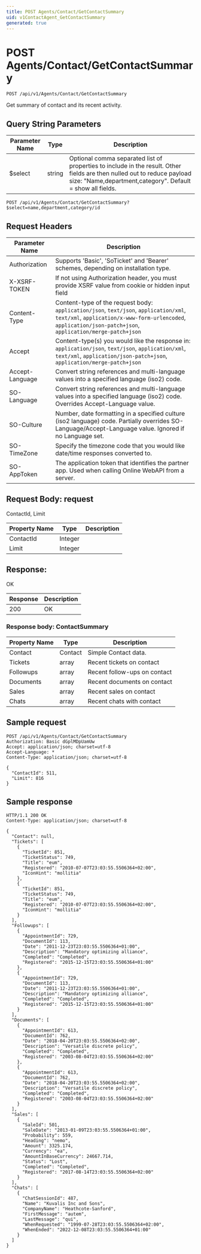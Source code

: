 ```yaml
---
title: POST Agents/Contact/GetContactSummary
uid: v1ContactAgent_GetContactSummary
generated: true
---
```


# POST Agents/Contact/GetContactSummary

```http
POST /api/v1/Agents/Contact/GetContactSummary
```

Get summary of contact and its recent activity.







## Query String Parameters

| Parameter Name | Type |  Description |
|----------------|------|--------------|
| $select | string |  Optional comma separated list of properties to include in the result. Other fields are then nulled out to reduce payload size: "Name,department,category". Default = show all fields. |

```http
POST /api/v1/Agents/Contact/GetContactSummary?$select=name,department,category/id
```


## Request Headers

| Parameter Name | Description |
|----------------|-------------|
| Authorization  | Supports 'Basic', 'SoTicket' and 'Bearer' schemes, depending on installation type. |
| X-XSRF-TOKEN   | If not using Authorization header, you must provide XSRF value from cookie or hidden input field |
| Content-Type | Content-type of the request body: `application/json`, `text/json`, `application/xml`, `text/xml`, `application/x-www-form-urlencoded`, `application/json-patch+json`, `application/merge-patch+json` |
| Accept         | Content-type(s) you would like the response in: `application/json`, `text/json`, `application/xml`, `text/xml`, `application/json-patch+json`, `application/merge-patch+json` |
| Accept-Language | Convert string references and multi-language values into a specified language (iso2) code. |
| SO-Language | Convert string references and multi-language values into a specified language (iso2) code. Overrides Accept-Language value. |
| SO-Culture | Number, date formatting in a specified culture (iso2 language) code. Partially overrides SO-Language/Accept-Language value. Ignored if no Language set. |
| SO-TimeZone | Specify the timezone code that you would like date/time responses converted to. |
| SO-AppToken | The application token that identifies the partner app. Used when calling Online WebAPI from a server. |

## Request Body: request 

ContactId, Limit 

| Property Name | Type |  Description |
|----------------|------|--------------|
| ContactId | Integer |  |
| Limit | Integer |  |

## Response:

OK

| Response | Description |
|----------------|-------------|
| 200 | OK |

### Response body: ContactSummary

| Property Name | Type |  Description |
|----------------|------|--------------|
| Contact | Contact | Simple Contact data. |
| Tickets | array | Recent tickets on contact |
| Followups | array | Recent follow-ups on contact |
| Documents | array | Recent documents on contact |
| Sales | array | Recent sales on contact |
| Chats | array | Recent chats with contact |

## Sample request

```http!
POST /api/v1/Agents/Contact/GetContactSummary
Authorization: Basic dGplMDpUamUw
Accept: application/json; charset=utf-8
Accept-Language: *
Content-Type: application/json; charset=utf-8

{
  "ContactId": 511,
  "Limit": 816
}
```

## Sample response

```http_
HTTP/1.1 200 OK
Content-Type: application/json; charset=utf-8

{
  "Contact": null,
  "Tickets": [
    {
      "TicketId": 851,
      "TicketStatus": 749,
      "Title": "eum",
      "Registered": "2010-07-07T23:03:55.5506364+02:00",
      "IconHint": "mollitia"
    },
    {
      "TicketId": 851,
      "TicketStatus": 749,
      "Title": "eum",
      "Registered": "2010-07-07T23:03:55.5506364+02:00",
      "IconHint": "mollitia"
    }
  ],
  "Followups": [
    {
      "AppointmentId": 729,
      "DocumentId": 113,
      "Date": "2011-12-23T23:03:55.5506364+01:00",
      "Description": "Mandatory optimizing alliance",
      "Completed": "Completed",
      "Registered": "2015-12-15T23:03:55.5506364+01:00"
    },
    {
      "AppointmentId": 729,
      "DocumentId": 113,
      "Date": "2011-12-23T23:03:55.5506364+01:00",
      "Description": "Mandatory optimizing alliance",
      "Completed": "Completed",
      "Registered": "2015-12-15T23:03:55.5506364+01:00"
    }
  ],
  "Documents": [
    {
      "AppointmentId": 613,
      "DocumentId": 762,
      "Date": "2018-04-20T23:03:55.5506364+02:00",
      "Description": "Versatile discrete policy",
      "Completed": "Completed",
      "Registered": "2003-08-04T23:03:55.5506364+02:00"
    },
    {
      "AppointmentId": 613,
      "DocumentId": 762,
      "Date": "2018-04-20T23:03:55.5506364+02:00",
      "Description": "Versatile discrete policy",
      "Completed": "Completed",
      "Registered": "2003-08-04T23:03:55.5506364+02:00"
    }
  ],
  "Sales": [
    {
      "SaleId": 501,
      "SaleDate": "2013-01-09T23:03:55.5506364+01:00",
      "Probability": 559,
      "Heading": "nemo",
      "Amount": 3325.174,
      "Currency": "ea",
      "AmountInBaseCurrency": 24667.714,
      "Status": "Lost",
      "Completed": "Completed",
      "Registered": "2017-08-14T23:03:55.5506364+02:00"
    }
  ],
  "Chats": [
    {
      "ChatSessionId": 487,
      "Name": "Kuvalis Inc and Sons",
      "CompanyName": "Heathcote-Sanford",
      "FirstMessage": "autem",
      "LastMessage": "qui",
      "WhenRequested": "1999-07-28T23:03:55.5506364+02:00",
      "WhenEnded": "2022-12-08T23:03:55.5506364+01:00"
    }
  ]
}
```